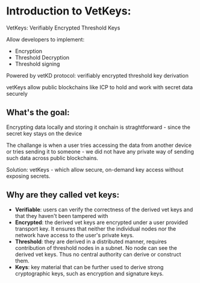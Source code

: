 # Introduction to VetKeys: 

VetKeys: Verifiably Encrypted Threshold Keys

Allow developers to implement: 
- Encryption 
- Threshold Decryption 
- Threshold signing 

Powered by vetKD protocol: verifiably encrypted threshold key derivation 

vetKeys allow public blockchains like ICP to hold and work with secret data securely

## What's the goal: 
Encrypting data locally and storing it onchain is straghtforward - since the secret key stays on the device 

The challange is when a user tries accessing the data from another device or tries sending it to someone - we did not have any private way of sending such data across public blockchains. 

Solution: vetKeys - which allow secure, on-demand key access without exposing secrets. 

## Why are they called vet keys:
- **Verifiable**: users can verify the correctness of the derived vet keys and that they haven't been tampered with 
- **Encrypted**: the derived vet keys are encrypted under a user provided transport key. It ensures that neither the individual nodes nor the network have access to the user's private keys. 
- **Threshold**: they are derived in a distributed manner, requires contribution of threshold nodes in a subnet. No node can see the derived vet keys. Thus no central authority can derive or construct them. 
- **Keys**: key material that can be further used to derive strong cryptographic keys, such as encryption and signature keys. 


